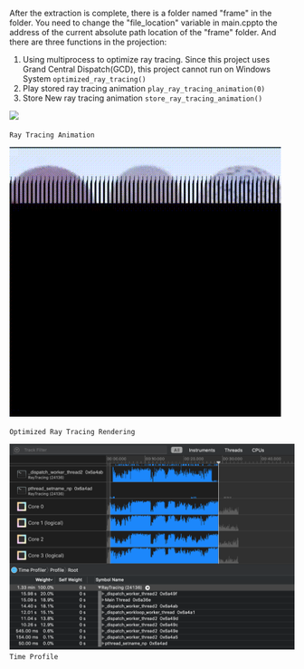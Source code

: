 After the extraction is complete, there is a folder named "frame" in the folder. You need to change the "file_location" variable in main.​cpp​ to the address of the current absolute path location of the "frame" folder. And there are three functions in the projection:

1. Using multiprocess to optimize ray tracing. ​Since this project uses Grand Central Dispatch(GCD), this project cannot run on Windows System
`optimized_ray_tracing​()`
2. Play stored ray tracing animation
`​play_ray_tracing_animation​(0)`
3. Store New ray tracing animation
`​store_ray_tracing_animation​()`

![](RayTracing/sample/animation.gif)

`Ray Tracing Animation`

![](RayTracing/sample/optimization.gif)

`Optimized Ray Tracing Rendering`

![](RayTracing/sample/analysis.png)
`Time Profile`
